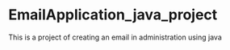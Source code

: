 # EmailApplication_java_project
This is a project of creating  an email in administration using java
